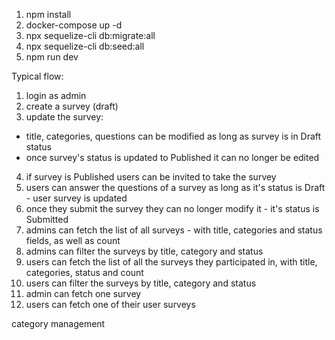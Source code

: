 1. npm install
2. docker-compose up -d
3. npx sequelize-cli db:migrate:all
4. npx sequelize-cli db:seed:all
5. npm run dev

Typical flow:

1. login as admin
2. create a survey (draft)
3. update the survey:

- title, categories, questions can be modified as long as survey is in Draft status
- once survey's status is updated to Published it can no longer be edited

4. if survey is Published users can be invited to take the survey
5. users can answer the questions of a survey as long as it's status is Draft - user survey is updated
6. once they submit the survey they can no longer modify it - it's status is Submitted
7. admins can fetch the list of all surveys - with title, categories and status fields, as well as count
8. admins can filter the surveys by title, category and status
9. users can fetch the list of all the surveys they participated in, with title, categories, status and count
10. users can filter the surveys by title, category and status
11. admin can fetch one survey
12. users can fetch one of their user surveys

category management
